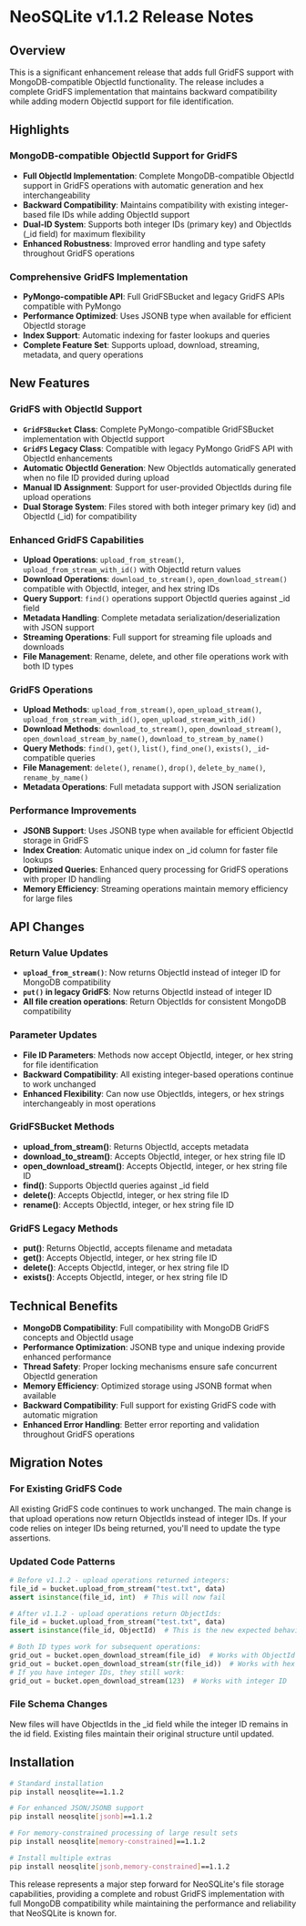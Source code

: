 # NeoSQLite v1.1.2 Release Notes

## Overview

This is a significant enhancement release that adds full GridFS support with MongoDB-compatible ObjectId functionality. The release includes a complete GridFS implementation that maintains backward compatibility while adding modern ObjectId support for file identification.

## Highlights

### MongoDB-compatible ObjectId Support for GridFS

- **Full ObjectId Implementation**: Complete MongoDB-compatible ObjectId support in GridFS operations with automatic generation and hex interchangeability
- **Backward Compatibility**: Maintains compatibility with existing integer-based file IDs while adding ObjectId support
- **Dual-ID System**: Supports both integer IDs (primary key) and ObjectIds (_id field) for maximum flexibility
- **Enhanced Robustness**: Improved error handling and type safety throughout GridFS operations

### Comprehensive GridFS Implementation

- **PyMongo-compatible API**: Full GridFSBucket and legacy GridFS APIs compatible with PyMongo
- **Performance Optimized**: Uses JSONB type when available for efficient ObjectId storage
- **Index Support**: Automatic indexing for faster lookups and queries
- **Complete Feature Set**: Supports upload, download, streaming, metadata, and query operations

## New Features

### GridFS with ObjectId Support

- **`GridFSBucket` Class**: Complete PyMongo-compatible GridFSBucket implementation with ObjectId support
- **`GridFS` Legacy Class**: Compatible with legacy PyMongo GridFS API with ObjectId enhancements
- **Automatic ObjectId Generation**: New ObjectIds automatically generated when no file ID provided during upload
- **Manual ID Assignment**: Support for user-provided ObjectIds during file upload operations
- **Dual Storage System**: Files stored with both integer primary key (id) and ObjectId (_id) for compatibility

### Enhanced GridFS Capabilities

- **Upload Operations**: `upload_from_stream()`, `upload_from_stream_with_id()` with ObjectId return values
- **Download Operations**: `download_to_stream()`, `open_download_stream()` compatible with ObjectId, integer, and hex string IDs
- **Query Support**: `find()` operations support ObjectId queries against _id field
- **Metadata Handling**: Complete metadata serialization/deserialization with JSON support
- **Streaming Operations**: Full support for streaming file uploads and downloads
- **File Management**: Rename, delete, and other file operations work with both ID types

### GridFS Operations

- **Upload Methods**: `upload_from_stream()`, `open_upload_stream()`, `upload_from_stream_with_id()`, `open_upload_stream_with_id()`
- **Download Methods**: `download_to_stream()`, `open_download_stream()`, `open_download_stream_by_name()`, `download_to_stream_by_name()`
- **Query Methods**: `find()`, `get()`, `list()`, `find_one()`, `exists()`, `_id`-compatible queries
- **File Management**: `delete()`, `rename()`, `drop()`, `delete_by_name()`, `rename_by_name()`
- **Metadata Operations**: Full metadata support with JSON serialization

### Performance Improvements

- **JSONB Support**: Uses JSONB type when available for efficient ObjectId storage in GridFS
- **Index Creation**: Automatic unique index on _id column for faster file lookups
- **Optimized Queries**: Enhanced query processing for GridFS operations with proper ID handling
- **Memory Efficiency**: Streaming operations maintain memory efficiency for large files

## API Changes

### Return Value Updates

- **`upload_from_stream()`**: Now returns ObjectId instead of integer ID for MongoDB compatibility
- **`put()` in legacy GridFS**: Now returns ObjectId instead of integer ID
- **All file creation operations**: Return ObjectIds for consistent MongoDB compatibility

### Parameter Updates

- **File ID Parameters**: Methods now accept ObjectId, integer, or hex string for file identification
- **Backward Compatibility**: All existing integer-based operations continue to work unchanged
- **Enhanced Flexibility**: Can now use ObjectIds, integers, or hex strings interchangeably in most operations

### GridFSBucket Methods

- **upload_from_stream()**: Returns ObjectId, accepts metadata
- **download_to_stream()**: Accepts ObjectId, integer, or hex string file ID
- **open_download_stream()**: Accepts ObjectId, integer, or hex string file ID
- **find()**: Supports ObjectId queries against _id field
- **delete()**: Accepts ObjectId, integer, or hex string file ID
- **rename()**: Accepts ObjectId, integer, or hex string file ID

### GridFS Legacy Methods

- **put()**: Returns ObjectId, accepts filename and metadata
- **get()**: Accepts ObjectId, integer, or hex string file ID
- **delete()**: Accepts ObjectId, integer, or hex string file ID
- **exists()**: Accepts ObjectId, integer, or hex string file ID

## Technical Benefits

- **MongoDB Compatibility**: Full compatibility with MongoDB GridFS concepts and ObjectId usage
- **Performance Optimization**: JSONB type and unique indexing provide enhanced performance
- **Thread Safety**: Proper locking mechanisms ensure safe concurrent ObjectId generation
- **Memory Efficiency**: Optimized storage using JSONB format when available
- **Backward Compatibility**: Full support for existing GridFS code with automatic migration
- **Enhanced Error Handling**: Better error reporting and validation throughout GridFS operations

## Migration Notes

### For Existing GridFS Code

All existing GridFS code continues to work unchanged. The main change is that upload operations now return ObjectIds instead of integer IDs. If your code relies on integer IDs being returned, you'll need to update the type assertions.

### Updated Code Patterns

```python
# Before v1.1.2 - upload operations returned integers:
file_id = bucket.upload_from_stream("test.txt", data)
assert isinstance(file_id, int)  # This will now fail

# After v1.1.2 - upload operations return ObjectIds:
file_id = bucket.upload_from_stream("test.txt", data)
assert isinstance(file_id, ObjectId)  # This is the new expected behavior

# Both ID types work for subsequent operations:
grid_out = bucket.open_download_stream(file_id)  # Works with ObjectId
grid_out = bucket.open_download_stream(str(file_id))  # Works with hex string
# If you have integer IDs, they still work:
grid_out = bucket.open_download_stream(123)  # Works with integer ID
```

### File Schema Changes

New files will have ObjectIds in the _id field while the integer ID remains in the id field. Existing files maintain their original structure until updated.

## Installation

```bash
# Standard installation
pip install neosqlite==1.1.2

# For enhanced JSON/JSONB support  
pip install neosqlite[jsonb]==1.1.2

# For memory-constrained processing of large result sets
pip install neosqlite[memory-constrained]==1.1.2

# Install multiple extras
pip install neosqlite[jsonb,memory-constrained]==1.1.2
```

This release represents a major step forward for NeoSQLite's file storage capabilities, providing a complete and robust GridFS implementation with full MongoDB compatibility while maintaining the performance and reliability that NeoSQLite is known for.